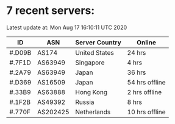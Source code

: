# 7 recent servers:

Latest update at: Mon Aug 17 16:10:11 UTC 2020

| ID | ASN | Server Country | Online |
| -- | --- | -------------- | ------ |
| #.D09B | AS174 | United States | 24 hrs |
| #.7F1D | AS63949 | Singapore | 4 hrs |
| #.2A79 | AS63949 | Japan | 36 hrs |
| #.D369 | AS16509 | Japan | 54 hrs offline |
| #.33B9 | AS63888 | Hong Kong | 2 hrs offline |
| #.1F2B | AS49392 | Russia | 8 hrs |
| #.770F | AS202425 | Netherlands | 10 hrs offline |

